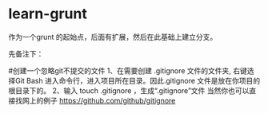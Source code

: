 # learn-grunt
作为一个grunt 的起始点，后面有扩展，然后在此基础上建立分支。

先备注下：

#创建一个忽略git不提交的文件
1、在需要创建 .gitignore 文件的文件夹, 右键选择Git Bash 进入命令行，进入项目所在目录。因此.gitignore 文件是放在你项目的根目录下的。
2、输入 touch .gitignore ，生成“.gitignore”文件
当然你也可以直接找网上的例子  https://github.com/github/gitignore



